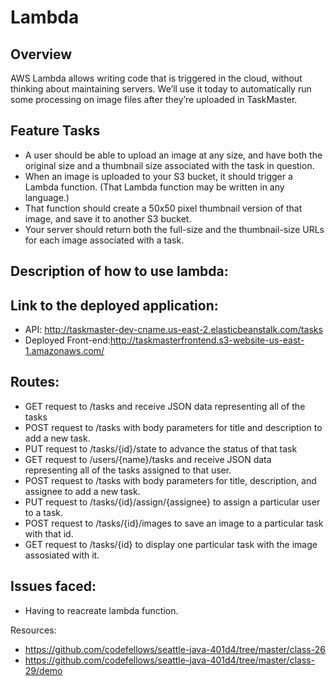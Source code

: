 # Lambda

## Overview
AWS Lambda allows writing code that is triggered in the cloud, without thinking about maintaining servers. 
We’ll use it today to automatically run some processing on image files after they’re uploaded in TaskMaster.

## Feature Tasks
- A user should be able to upload an image at any size, and have both the original size and a thumbnail size associated with the task in question.
- When an image is uploaded to your S3 bucket, it should trigger a Lambda function. (That Lambda function may be written in any language.)
- That function should create a 50x50 pixel thumbnail version of that image, and save it to another S3 bucket.
- Your server should return both the full-size and the thumbnail-size URLs for each image associated with a task.

## Description of how to use lambda:


## Link to the deployed application:
- API: http://taskmaster-dev-cname.us-east-2.elasticbeanstalk.com/tasks
- Deployed Front-end:http://taskmasterfrontend.s3-website-us-east-1.amazonaws.com/ 


## Routes:
- GET request to /tasks and receive JSON data representing all of the tasks
- POST request to /tasks with body parameters for title and description to add a new task.
- PUT request to /tasks/{id}/state to advance the status of that task
- GET request to /users/{name}/tasks and receive JSON data representing all of the tasks assigned to that user.
- POST request to /tasks with body parameters for title, description, and assignee to add a new task.
- PUT request to /tasks/{id}/assign/{assignee} to assign a particular user to a task.
- POST request to /tasks/{id}/images to save an image to a particular task with that id.
- GET request to /tasks/{id} to display one particular task with the image assosiated with it.


## Issues faced:
- Having to reacreate lambda function.

Resources:
- https://github.com/codefellows/seattle-java-401d4/tree/master/class-26
- https://github.com/codefellows/seattle-java-401d4/tree/master/class-29/demo
